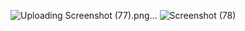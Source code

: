 ![Uploading Screenshot (77).png…]()
![Screenshot (78)](https://github.com/atika27/youtube-clone-code/assets/124301699/6a264aed-8ab4-4206-9567-38987d221245)
